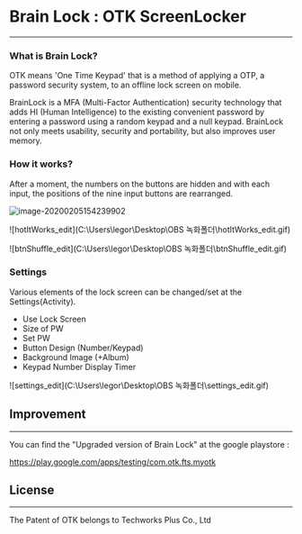 # Brain Lock : OTK ScreenLocker

--------

### What is Brain Lock?

OTK means 'One Time Keypad' that is a method of applying a OTP, a password security system, to an offline lock screen on mobile.

BrainLock is a MFA (Multi-Factor Authentication) security technology that adds HI (Human Intelligence) to the existing convenient password by entering a password using a random keypad and a null keypad. BrainLock not only meets usability, security and portability, but also improves user memory.



### How it works?

After a moment, the numbers on the buttons are hidden and with each input, the positions of the nine input buttons are rearranged.

![image-20200205154239902](C:\Users\legor\AppData\Roaming\Typora\typora-user-images\image-20200205154239902.png)

![hotItWorks_edit](C:\Users\legor\Desktop\OBS 녹화폴더\hotItWorks_edit.gif)

![btnShuffle_edit](C:\Users\legor\Desktop\OBS 녹화폴더\btnShuffle_edit.gif)



### Settings

Various elements of the lock screen can be changed/set at the Settings(Activity).

- Use Lock Screen
- Size of PW
- Set PW
- Button Design (Number/Keypad)
- Background Image (+Album)
- Keypad Number Display Timer

![settings_edit](C:\Users\legor\Desktop\OBS 녹화폴더\settings_edit.gif)



## Improvement

--------

You can find the "Upgraded version of Brain Lock" at the google playstore :

https://play.google.com/apps/testing/com.otk.fts.myotk



## License

-------

The Patent of OTK belongs to Techworks Plus Co., Ltd

